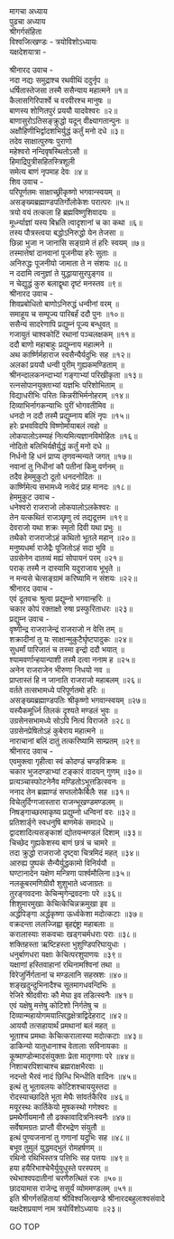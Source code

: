 मागचा अध्याय  
पुढचा अध्याय  
श्रीगर्गसंहिता  
विश्वजित्खण्डः - त्रयोविशोऽध्यायः  
यक्षदेशयात्रा -  
  
श्रीनारद उवाच -  
नदा नद्यः समुद्राश्च रथवीथिं ददुर्नृप ॥  
धर्षितास्तेजसा तस्मै ससैन्याय महात्मने ॥१॥  
कैलासगिरिपार्श्वे च वरवीरश्च मानुषः ॥  
बाणस्य शोणितपुरं प्रययौ यादवेश्वरः ॥२॥  
बाणासुरोऽतिसङ्क्रुद्धो यदून् वीक्ष्यागतान्पुनः ॥  
अक्षौहिणीभिर्द्वादशभिर्युद्धं कर्तुं मनो दधे ॥३॥  
तदेव साक्षात्पुरुषः पुराणो  
     महेश्वरो नन्दिवृषस्थितोऽसौ ॥  
हिमाद्रिपुत्रीसहितस्त्रिशूली  
     समेत्य बाणं नृपमाह देवः ॥४॥  
शिव उवाच -  
परिपूर्णतमः साक्षाच्छ्रीकृष्णो भगवान्स्वयम् ॥  
असङ्ख्यब्रह्माण्डपतिर्गोलोकेशः परात्परः ॥५॥  
त्रयो वयं तत्कला हि ब्रह्मविष्णुशिवादयः ॥  
मूर्ध्न्याज्ञां यस्य बिभ्रति त्वादृशानां च का कथा ॥६॥  
तस्य पौत्रस्त्वया बद्धोऽनिरुद्धो येन तेजसा ॥  
छिन्ना भुजा न जानासि सङ्ग्रामे तं हरिः स्वयम् ॥७॥  
तस्मात्तेषां दानवानां पूजनीया हरेः सुताः ॥  
अनिरुद्धः पूजनीयो जामाता ते न संशयः ॥८॥  
न ददामि त्वनुज्ञां ते युद्धायासुरपुङ्गव ॥  
न चेद्युद्धं कुरु बलाद्वृथा दृष्टं मनस्तव ॥९॥  
श्रीनारद उवाच -  
शिवप्रबोधितो बाणोऽनिरुद्धं धन्वीनां वरम् ॥  
समाहूय च सम्पूज्य पारिबर्हं ददौ पुनः ॥१०॥  
ससैन्यं सादरेणापि प्रद्युम्नं पूज्य बन्धुवत् ॥  
गजायुतं चाश्वकोटिं रथानां पञ्चलक्षकम् ॥११॥  
ददौ बाणो महाबाहुः प्रद्युम्नाय महात्मने ॥  
अथ कार्ष्णिर्महाराज स्वसैन्यैर्यदुभिः सह ॥१२॥  
अलकां प्रययौ धन्वी पुरीम् गुह्यकमण्डिताम् ॥  
श्रीनन्दालकनन्दाभ्यां गङ्गाभ्यां परिखीकृता ॥१३॥  
रत्नसोपानयुक्ताभ्यां यज्ञभिः परिशोभिताम् ॥  
विद्याधरीभिः परितः किन्नरीभिर्मनोहराम् ॥१४॥  
दिव्याभिर्नागकन्याभिः पुरीं भोगवतीमिव ॥  
धनदो न ददौ तस्मै प्रद्युम्नाय बलिं नृपः ॥१५॥  
हरेः प्रभवविदपि विष्णोर्मायाबलं त्वहो ॥  
लोकपालोऽस्म्यहं नित्यमित्यज्ञानविमोहितः ॥१६॥  
नोदितो बलिभिर्यक्षैर्युद्धं कर्तुं मनो दधे ॥  
निर्धनो हि धनं प्राप्य तृणवन्मन्यते जगत् ॥१७॥  
नवानां तु निधीनां कौ पतीनां किमु वर्णनम् ॥  
तदैव हेममुकुटो दूतो धनदनोदितः ॥  
कार्ष्णिमेत्य सभामध्ये नत्वेदं प्राह मानदः ॥१८॥  
हेममुकुट उवाच -  
धनेश्वरो राजराजो लोकपालोऽलकेश्वरः ॥  
तेन यत्कथितं राजञ्छृणु त्वं तद्यदूत्तम ॥१९॥  
देवराजो यथा शक्रः स्मृतो दिवी यथा प्रभुः ॥  
तथैको राजराजोऽहं कथितो भूतले महान् ॥२०॥  
मनुष्यधर्मा राजेद्रैः पूजितोऽहं सदा भुवि ॥  
उग्रसेनेन दातव्यं मह्यं सोपायनं परम् ॥२१॥  
पराक् तस्मै न दास्यामि यदुराजाय भूभृते ॥  
न मन्यसे चेत्सङ्ग्रामं करिष्यामि न संशयः ॥२२॥  
श्रीनारद उवाच -  
एवं दूतवचः श्रुत्वा प्रद्युम्नो भगवान्हरिः ॥  
चकार कोपं रक्ताक्षो रुषा प्रस्फुरिताधरः ॥२३॥  
प्रद्युम्न उवाच -  
वृष्णीन्द्र राजराजेन्द्रं राजराजो न वेत्ति तम् ॥  
शक्रादीनां तु यः साक्षान्मुकुटैर्घृष्टपादुकः ॥२४॥  
सुधर्मां पारिजातं च तस्मा इन्द्रो ददौ भयात् ॥  
श्यामवर्णान्हयान्पाशी तस्मै दत्वा ननाम ह ॥२५॥  
अनेन राजराजेन भीरुणा निधयो नव ॥  
प्राप्तास्तं हि न जानाति राजराजो महाबलम् ॥२६॥  
वर्तते तत्सभामध्ये परिपूर्णतमो हरिः ॥  
असङ्ख्यब्रह्माण्डपतिः श्रीकृष्णो भगवान्स्वयम् ॥२७॥  
यस्यैकमूर्ध्नि तिलकं दृश्यते मण्डलं भुवः ॥  
उग्रसेनसभामध्ये सोऽपि नित्यं विराजते ॥२८॥  
उग्रसेनप्रेषितोऽहं कुबेराय महात्मने ॥  
नाराचानां बलिं दातुं तत्करिष्यामि साम्प्रतम् ॥२९॥  
श्रीनारद उवाच -  
एवमुक्त्वा गृहीत्वा स्वं कोदण्डं चण्डविक्रमः ॥  
चकार भुजदण्डाभ्यां टङ्कारं वादयन् गुणम् ॥३०॥  
प्रत्यञ्चास्फोटनेनैव मण्डितोऽभूत्तडित्स्वनः ॥  
ननाद तेन ब्रह्माण्डं सप्तलोकैर्बिलैः सह ॥३१॥  
विचेलुर्दिग्गजास्तारा राजन्भूखण्डमण्डलम् ॥  
निषङ्गाच्छरमाकृष्य प्रद्युम्नो धन्विनां वरः ॥३२॥  
प्रतिशार्ङ्‌गे स्वधनुषि बाणमेकं समादधे ॥  
द्वादशादित्यसङ्काशं द्योतयन्मण्डलं दिशाम् ॥३३॥  
चिच्छेद गुह्यकेशस्य बाणं छत्रं च चामरे ॥  
तदा क्रुद्धो राजराजो दृष्ट्वा चित्रमिदं महत् ॥३४॥  
आरुह्य पुष्पकं सैन्यैर्युद्धकामो विनिर्ययौ ॥  
घण्टानादेन यक्षेण मन्त्रिणा पार्श्वमौलिना॥३५॥  
नलकूबरमणिग्रीवौ शुशुभाते ध्वजाग्रतः ॥  
तुरङ्गवदनाः केचिन्मृगेन्द्रवदनाः परे ॥३६॥  
शिशुमारमुखाः केचित्केचिन्नक्रमुखा इव ॥  
अर्द्धपिङ्गा अर्द्धकृष्णा ऊर्ध्वकेशा मदोत्कटाः ॥३७॥  
वक्रदन्ता ललज्जिह्वा बृहद्दंष्ट्रा महाबलाः ॥  
करालास्याः सकवचाः खड्गचर्मधराः पराः ॥३८॥  
शक्तिहस्ता ऋष्टिहस्ता भुशुण्डिपरिघायुधाः ।  
धनुर्बाणधरा यक्षाः केचित्परशुपाणयः ॥३९॥  
यक्षाणां हस्तिवाहानां रथिनामश्विनां तथा ॥  
विरेजुर्निर्गतानां च मण्डलानि सहस्रशः ॥४०॥  
शङ्खदुन्दुभिनादैश्च सूतमागधवन्दिभिः ॥  
रेजिरे श्रीदवीराः कौ मेघा इव तडित्स्वनैः ॥४१॥  
एवं यक्षेषु मत्तेषु कोटिशो निर्गतेषु च ॥  
दिव्यान्महायोगमयात्सिद्धक्षेत्राद्विदेहराट् ॥४२॥  
आययौ तत्सहायार्थं प्रमथानां बलं महत् ॥  
भूताश्च प्रमथाः केचित्करालास्या मदोत्कटाः ॥४३॥  
डाकिन्यो यातुधानाश्च वेतालाः सविनायकाः ॥  
कूष्माण्डोन्मादसंयुक्ताः प्रेता मातृगणाः परे ॥४४॥  
निशाचरपिशाचाश्च ब्रह्मराक्षभैरवाः ॥  
नदन्तो भैरवं नादं छिन्धि भिन्धीति वादिनः ॥४५॥  
इत्थं तु भूतावलयः कोटिशश्चाययुस्तदा ॥  
रोदस्याच्छादिते भूता मेघैः सांवर्तकैरिव ॥४६॥  
मयूरस्थः कार्तिकेयो मूषकस्थो गणेश्वरः ॥  
प्रमथैर्गीयमानौ तौ ढक्कावादित्रनिःस्वनैः ॥४७॥  
सर्वेषामग्रतः प्राप्तौ वीरभद्रेण संयुतौ ॥  
इत्थं पुण्यजनानां तु गणानां यदुभिः सह ॥४८॥  
बभूव तुमुलं युद्धमद्‌भुतं रोमहर्षणम् ॥  
रथिनो रथिभिस्तत्र पत्तिभिः सह पत्तयः ॥४९॥  
हया हयैरिभाश्चेभैर्युयुधुस्ते परस्परम् ॥  
रथेभाश्वपदातीनां चरणैरुत्थितं रजः ॥५०॥  
छादयामास राजेन्द्र ससूर्यं व्योममण्डलम् ॥५१॥  
इति श्रीगर्गसंहितायां श्रीविश्वजित्खण्डे श्रीनारदबहुलाश्वसंवादे  
यक्षदेशप्रयाणं नाम त्रयोविंशोऽध्यायः ॥२३॥  
  
GO TOP
